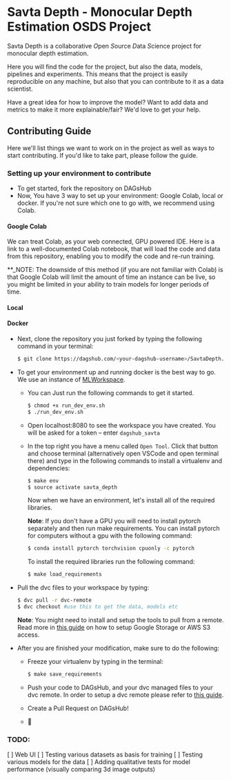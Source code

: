 # Savta Depth - Monocular Depth Estimation OSDS Project
Savta Depth is a collaborative *O*pen *S*ource *D*ata *S*cience project for monocular depth estimation.

Here you will find the code for the project, but also the data, models, pipelines and experiments. This means that the project is easily reproducible on any machine, but also that you can contribute to it as a data scientist.

Have a great idea for how to improve the model? Want to add data and metrics to make it more explainable/fair? We'd love to get your help.

## Contributing Guide
Here we'll list things we want to work on in the project as well as ways to start contributing.
If you'd like to take part, please follow the guide.

### Setting up your environment to contribute
* To get started, fork the repository on DAGsHub
* Now, You have 3 way to set up your environment: Google Colab, local or docker. If you're not sure which one to go with, we recommend using Colab.
#### Google Colab
We can treat Colab, as your web connected, GPU powered IDE. Here is a link to a well-documented Colab notebook, that will load the code and data from this repository, enabling you to modify the code and re-run training.

**_NOTE: The downside of this method (if you are not familiar with Colab) is that Google Colab will limit the amount of time an instance can be live, so you might be limited in your ability to train models for longer periods of time. 
#### Local
#### Docker
* Next, clone the repository you just forked by typing the following command in your terminal:
  ```bash
  $ git clone https://dagshub.com/<your-dagshub-username>/SavtaDepth.git
  ```
* To get your environment up and running docker is the best way to go. We use an instance of [MLWorkspace](https://github.com/ml-tooling/ml-workspace). 
    * You can Just run the following commands to get it started.

        ```bash
        $ chmod +x run_dev_env.sh
        $ ./run_dev_env.sh
        ```

    * Open localhost:8080 to see the workspace you have created. You will be asked for a token – enter `dagshub_savta`
    * In the top right you have a menu called `Open Tool`. Click that button and choose terminal (alternatively open VSCode and open terminal there) and type in the following commands to install a virtualenv and dependencies:

        ```bash
        $ make env
        $ source activate savta_depth
        ```
        
        Now when we have an environment, let's install all of the required libraries.
        
        **Note**: If you don't have a GPU you will need to install pytorch separately and then run make requirements. You can install pytorch for computers without a gpu with the following command:

        ```bash
        $ conda install pytorch torchvision cpuonly -c pytorch
        ```
        
        To install the required libraries run the following command:
        
        ```bash
        $ make load_requirements
        ```


        
* Pull the dvc files to your workspace by typing:

    ```bash
    $ dvc pull -r dvc-remote
    $ dvc checkout #use this to get the data, models etc
    ```

    **Note**: You might need to install and setup the tools to pull from a remote. Read more in [this guide](https://dagshub.com/docs/getting-started/set-up-remote-storage-for-data-and-models/) on how to setup Google Storage or AWS S3 access.
* After you are finished your modification, make sure to do the following:
    * Freeze your virtualenv by typing in the terminal:

        ```bash
        $ make save_requirements
        ```

    * Push your code to DAGsHub, and your dvc managed files to your dvc remote. In order to setup a dvc remote please refer to [this guide](https://dagshub.com/docs/getting-started/set-up-remote-storage-for-data-and-models/).
    * Create a Pull Request on DAGsHub!
    * 🐶

### TODO:
[ ] Web UI
[ ] Testing various datasets as basis for training
[ ] Testing various models for the data
[ ] Adding qualitative tests for model performance (visually comparing 3d image outputs)

